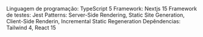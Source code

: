 Linguagem de programação: TypeScript 5
Framework: Nextjs 15
Framework de testes: Jest
Patterns: Server-Side Rendering, Static Site Generation, Client-Side Renderin, Incremental Static Regeneration
Depêndencias: Tailwind 4, React 15
